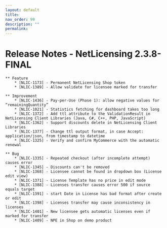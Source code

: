 ```yaml
---
layout: default
title:
nav_order: 99
description: ""
permalink:
---
```


Release Notes - NetLicensing 2.3.8-FINAL
=======================================================================


    ** Feature
        * [NLIC-1173] - Permanent NetLicensing Shop token
        * [NLIC-1389] - Allow validate for licensee marked for transfer

    ** Improvement
        * [NLIC-1436] - Pay-per-Use (Phase 1): allow negative values for “remainingQuantity”
        * [NLIC-1021] - Statistics fetching for dashboard takes too long
        * [NLIC-1372] - Add ttl attribute to the ValidationResult in NetLicensing Client Libraries (Java, C#, C++, PHP, JavaScript)
        * [NLIC-1362] - Support discounts delete in NetLicensing Client Libraries
        * [NLIC-1377] - Change ttl output format, in case Accept: application/json, from timestamp to datetime
        * [NLIC-1325] - Verify and confirm MyCommerce with the automatic renewal

    ** Bug
        * [NLIC-1335] - Repeated checkout (after incomplete attempt) causes error
        * [NLIC-1345] - Discounts can't be removed
        * [NLIC-1368] - Licensee cannot be found in dropdown box (License edit view)
        * [NLIC-1371] - License Template has no price in edit mode
        * [NLIC-1388] - Licenses transfer causes error 500 if source equals target
        * [NLIC-1391] - start Date in License has bad format after create or edit
        * [NLIC-1398] - Licenses transfer may cause inconsistency in licenses
        * [NLIC-1401] - New licensee gets automatic licenses even if marked for transfer
        * [NLIC-1409] - NPE in Shop on demo product
